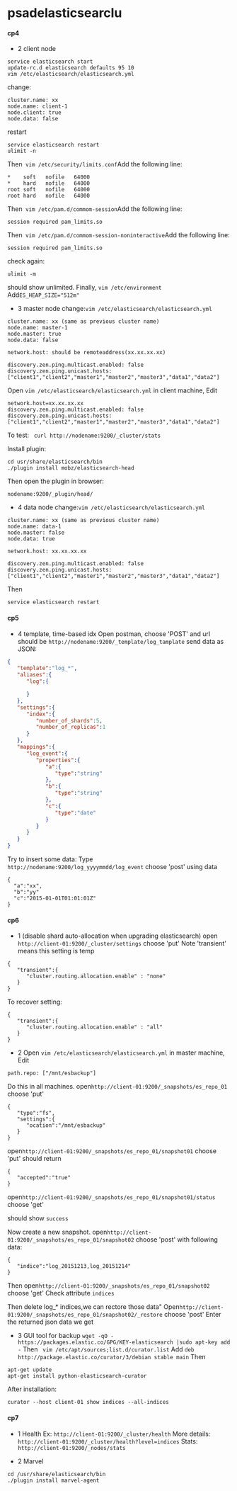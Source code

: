 # psadelasticsearclu



#### cp4
- 2 client node
```
service elasticsearch start
update-rc.d elasticsearch defaults 95 10
vim /etc/elasticsearch/elasticsearch.yml
```
change:
```
cluster.name: xx
node.name: client-1
node.client: true
node.data: false
```
restart
```
service elasticsearch restart
ulimit -n

```
Then``` vim /etc/security/limits.conf```Add the following line:
```
*    soft   nofile   64000
*    hard   nofile   64000
root soft   nofile   64000
root hard   nofile   64000
```
Then``` vim /etc/pam.d/commom-session```Add the following line:
```
session required pam_limits.so
```
Then``` vim /etc/pam.d/commom-session-noninteractive```Add the following line:
```
session required pam_limits.so
```
check again:
```
ulimit -m
```
should show unlimited.
Finally, ```vim /etc/environment```
Add```ES_HEAP_SIZE="512m"```

- 3 master node
change:```vim /etc/elasticsearch/elasticsearch.yml```
```
cluster.name: xx (same as previous cluster name)
node.name: master-1
node.master: true
node.data: false

network.host: should be remoteaddress(xx.xx.xx.xx)

discovery.zen.ping.multicast.enabled: false
discovery.zen.ping.unicast.hosts: ["client1","client2","master1","master2","master3","data1","data2"]
```

Open ```vim /etc/elasticsearch/elasticsearch.yml``` in client machine,
Edit
```
network.host=xx.xx.xx.xx
discovery.zen.ping.multicast.enabled: false
discovery.zen.ping.unicast.hosts: ["client1","client2","master1","master2","master3","data1","data2"]
```
To test:
``` curl http://nodename:9200/_cluster/stats```

Install plugin:
```
cd usr/share/elasticsearch/bin
./plugin install mobz/elasticsearch-head
```
Then open the plugin in browser:
```
nodename:9200/_plugin/head/
```
- 4 data node
change:```vim /etc/elasticsearch/elasticsearch.yml```
```
cluster.name: xx (same as previous cluster name)
node.name: data-1
node.master: false
node.data: true

network.host: xx.xx.xx.xx

discovery.zen.ping.multicast.enabled: false
discovery.zen.ping.unicast.hosts: ["client1","client2","master1","master2","master3","data1","data2"]
```
Then
```
service elasticsearch restart
```
#### cp5
- 4 template, time-based idx
Open postman, choose 'POST' and url should be ```http://nodename:9200/_template/log_tamplate```
send data as JSON:
```json
{  
   "template":"log_*",
   "aliases":{  
      "log":{  

      }
   },
   "settings":{  
      "index":{  
         "number_of_shards":5,
         "number_of_replicas":1
      }
   },
   "mappings":{  
      "log_event":{  
         "properties":{  
            "a":{  
               "type":"string"
            },
            "b":{  
               "type":"string"
            },
            "c":{
               "type":"date"
            }
         }
      }
   }
}
```

Try to insert some data:
Type ```http://nodename:9200/log_yyyymmdd/log_event``` choose 'post'
using data
```
{
  "a":"xx",
  "b":"yy"
  "c":"2015-01-01T01:01:01Z"
}
```
#### cp6
- 1 (disable shard auto-allocation when upgrading elasticsearch)
open ```http://client-01:9200/_cluster/settings``` choose 'put'
Note 'transient' means this setting is temp
```
{
   "transient":{
      "cluster.routing.allocation.enable" : "none"
   }
}
```

To recover setting:
```
{
   "transient":{
      "cluster.routing.allocation.enable" : "all"
   }
}
```
- 2
Open ```vim /etc/elasticsearch/elasticsearch.yml``` in master machine,
Edit
```
path.repo: ["/mnt/esbackup"]
```
Do this in all machines.
open```http://client-01:9200/_snapshots/es_repo_01``` choose 'put'
```
{
   "type":"fs",
   "settings":{
      "ocation":"/mnt/esbackup"
   }
}
```
open```http://client-01:9200/_snapshots/es_repo_01/snapshot01``` choose 'put'
should return
```
{
   "accepted":"true"
}
```
open```http://client-01:9200/_snapshots/es_repo_01/snapshot01/status``` choose 'get'

should show ```success```

Now create a new snapshot.
open```http://client-01:9200/_snapshots/es_repo_01/snapshot02``` choose 'post'
with following data:
```
{
   "indice":"log_20151213,log_20151214"
}
```
Then open```http://client-01:9200/_snapshots/es_repo_01/snapshot02``` choose 'get'
Check attribute ```indices```

Then delete log_* indices,we can rectore those data"
Open```http://client-01:9200/_snapshots/es_repo_01/snapshot02/_restore``` choose 'post'
Enter the returned json data we get

- 3 GUI tool for backup
```wget -qO - https://packages.elastic.co/GPG/KEY-elasticsearch |sudo apt-key add -```
Then 
``` vim /etc/apt/sources;list.d/curator.list```
Add
```deb http://package.elastic.co/curator/3/debian stable main```
Then
```
apt-get update
apt-get install python-elasticsearch-curator
```

After installation:
```
curator --host client-01 show indices --all-indices
```
#### cp7

- 1 Health
Ex:
```http://client-01:9200/_cluster/health```
More details:
```http://client-01:9200/_cluster/health?level=indices```
Stats:
```http://client-01:9200/_nodes/stats```

- 2 Marvel
```
cd /usr/share/elasticsearch/bin
./plugin install marvel-agent
```

